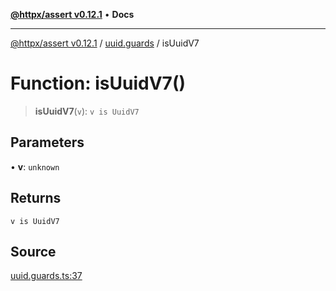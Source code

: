 [**@httpx/assert v0.12.1**](../../README.md) • **Docs**

***

[@httpx/assert v0.12.1](../../README.md) / [uuid.guards](../README.md) / isUuidV7

# Function: isUuidV7()

> **isUuidV7**(`v`): `v is UuidV7`

## Parameters

• **v**: `unknown`

## Returns

`v is UuidV7`

## Source

[uuid.guards.ts:37](https://github.com/belgattitude/httpx/blob/9af23c30700a45e9eb95108b7ac53f133f16092b/packages/assert/src/uuid.guards.ts#L37)
